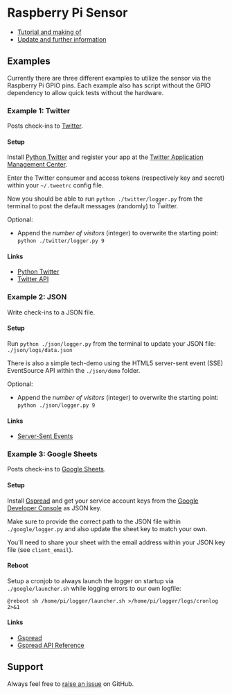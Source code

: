 # Raspberry Pi Sensor

- [Tutorial and making of](https://code64.de/visionerdy/raspberry-pi-stepcounter/)
- [Update and further information](https://code64.de/visionerdy/raspberry-pi-stepcounter-v2/)


## Examples

Currently there are three different examples to utilize the sensor via the Raspberry Pi GPIO pins. 
Each example also has script without the GPIO dependency to allow quick tests without the hardware.


### Example 1: Twitter

Posts check-ins to [Twitter](https://twitter.com/).


#### Setup

Install [Python Twitter](https://github.com/bear/python-twitter) and register your app at the [Twitter Application Management Center](https://apps.twitter.com/).

Enter the Twitter consumer and access tokens (respectively key and secret) within your `~/.tweetrc` config file.

Now you should be able to run `python ./twitter/logger.py` from the terminal to post the default messages (randomly) to Twitter.


Optional: 

- Append the _number of visitors_ (integer) to overwrite the starting point: `python ./twitter/logger.py 9`


#### Links

- [Python Twitter](https://github.com/bear/python-twitter)
- [Twitter API](https://dev.twitter.com/)



### Example 2: JSON

Write check-ins to a JSON file.


#### Setup

Run `python ./json/logger.py` from the terminal to update your JSON file: `./json/logs/data.json`

There is also a simple tech-demo using the HTML5 server-sent event (SSE) EventSource API within the `./json/demo` folder.


Optional: 

- Append the _number of visitors_ (integer) to overwrite the starting point: `python ./json/logger.py 9`


#### Links

- [Server-Sent Events](https://en.wikipedia.org/wiki/Server-sent_events)



### Example 3: Google Sheets

Posts check-ins to [Google Sheets](https://www.google.com/sheets/about).


#### Setup

Install [Gspread](https://github.com/burnash/gspread) and get your service account keys from the [Google Developer Console](https://console.developers.google.com/) as JSON key.

Make sure to provide the correct path to the JSON file within `./google/logger.py` and also update the sheet key to match your own.

You'll need to share your sheet with the email address within your JSON key file (see `client_email`).


#### Reboot

Setup a cronjob to always launch the logger on startup via `./google/launcher.sh` while logging errors to our own logfile:

```
@reboot sh /home/pi/logger/launcher.sh >/home/pi/logger/logs/cronlog 2>&1
```


#### Links

- [Gspread](https://github.com/burnash/gspread)
- [Gspread API Reference](http://gspread.readthedocs.org/en/latest/)



## Support

Always feel free to [raise an issue](https://github.com/code64/stepcounter/issues) on GitHub.